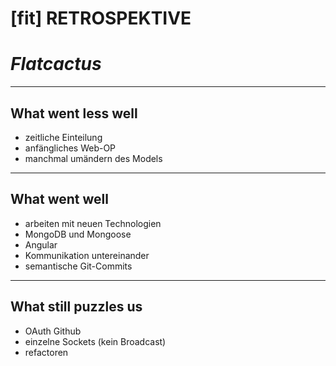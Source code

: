 # [fit] RETROSPEKTIVE
# *Flatcactus*

---

## What went less well
* zeitliche Einteilung
* anfängliches Web-OP
* manchmal umändern des Models

---

## What went well
* arbeiten mit neuen Technologien
* MongoDB und Mongoose
* Angular
* Kommunikation untereinander
* semantische Git-Commits

---
## What still puzzles us
* OAuth Github
* einzelne Sockets (kein Broadcast)
* refactoren
